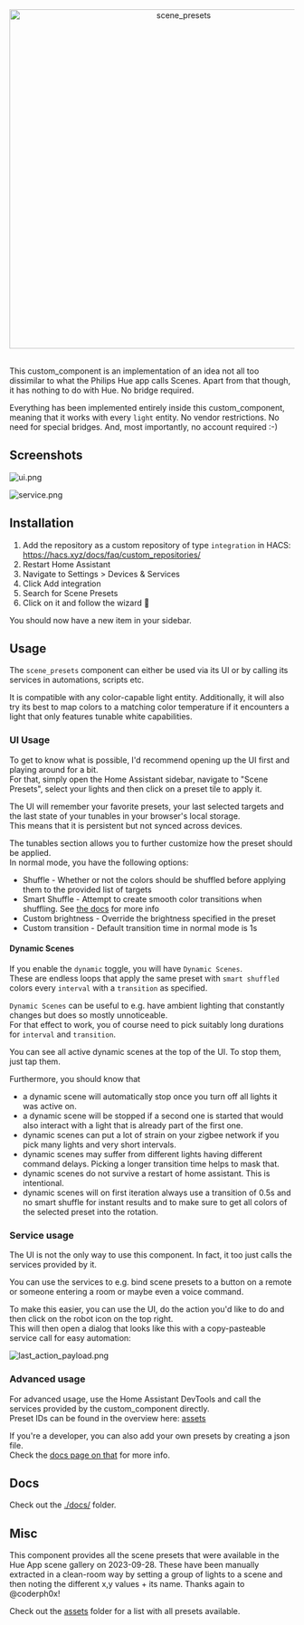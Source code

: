 <div align="center">
    <img src="assets/logo/github_banner.svg" width="600" alt="scene_presets">
</div>
<br/>

This custom_component is an implementation of an idea not all too dissimilar to what the Philips Hue app calls Scenes.
Apart from that though, it has nothing to do with Hue. No bridge required.

Everything has been implemented entirely inside this custom_component, meaning that it works with every `light` entity.
No vendor restrictions. No need for special bridges.
And, most importantly, no account required :-)

## Screenshots

![ui.png](./img/ui.png)

![service.png](./img/service.png)


## Installation

1. Add the repository as a custom repository of type `integration` in HACS: https://hacs.xyz/docs/faq/custom_repositories/
2. Restart Home Assistant
3. Navigate to Settings > Devices & Services
4. Click Add integration
5. Search for Scene Presets
6. Click on it and follow the wizard 🧙

You should now have a new item in your sidebar.

## Usage

The `scene_presets` component can either be used via its UI or by calling its services in automations, scripts etc.

It is compatible with any color-capable light entity. Additionally, it will also try its best to map colors to a matching
color temperature if it encounters a light that only features tunable white capabilities.


### UI Usage

To get to know what is possible, I'd recommend opening up the UI first and playing around for a bit.<br/>
For that, simply open the Home Assistant sidebar, navigate to "Scene Presets", select your lights and then click on a preset tile to apply it.

The UI will remember your favorite presets, your last selected targets and the last state of your tunables in your browser's local storage.<br/>
This means that it is persistent but not synced across devices.

The tunables section allows you to further customize how the preset should be applied.<br/>
In normal mode, you have the following options:
- Shuffle - Whether or not the colors should be shuffled before applying them to the provided list of targets
- Smart Shuffle - Attempt to create smooth color transitions when shuffling. See [the docs](./docs/Smart%20Shuffle.md) for more info
- Custom brightness - Override the brightness specified in the preset
- Custom transition - Default transition time in normal mode is 1s

#### Dynamic Scenes

If you enable the `dynamic` toggle, you will have `Dynamic Scenes`.<br/>
These are endless loops that apply the same preset with `smart shuffled` colors every `interval` with a `transition` as specified.

`Dynamic Scenes` can be useful to e.g. have ambient lighting that constantly changes but does so mostly unnoticeable.<br/>
For that effect to work, you of course need to pick suitably long durations for `interval` and `transition`.

You can see all active dynamic scenes at the top of the UI. To stop them, just tap them.

Furthermore, you should know that<br/>
- a dynamic scene will automatically stop once you turn off all lights it was active on.
- a dynamic scene will be stopped if a second one is started that would also interact with a light that is already part of the first one.
- dynamic scenes can put a lot of strain on your zigbee network if you pick many lights and very short intervals.
- dynamic scenes may suffer from different lights having different command delays. Picking a longer transition time helps to mask that.
- dynamic scenes do not survive a restart of home assistant. This is intentional.
- dynamic scenes will on first iteration always use a transition of 0.5s and no smart shuffle for instant results and to make sure to get all colors of the selected preset into the rotation.

### Service usage

The UI is not the only way to use this component. In fact, it too just calls the services provided by it.

You can use the services to e.g. bind scene presets to a button on a remote or someone entering a room or maybe even a voice command.

To make this easier, you can use the UI, do the action you'd like to do and then click on the robot icon on the top right.<br/>
This will then open a dialog that looks like this with a copy-pasteable service call for easy automation:

![last_action_payload.png](./img/last_action_payload.png)

### Advanced usage

For advanced usage, use the Home Assistant DevTools and call the services provided by the custom_component directly.<br/>
Preset IDs can be found in the overview here: [assets](./custom_components/scene_presets/assets/Readme.md)

If you're a developer, you can also add your own presets by creating a json file.<br/>
Check the [docs page on that](./docs/Custom%20Presets.md) for more info.


## Docs

Check out the [./docs/](./docs) folder.

## Misc

This component provides all the scene presets that were available in the Hue App scene gallery on 2023-09-28.
These have been manually extracted in a clean-room way by setting a group of lights to a scene and then noting the different x,y values + its name.
Thanks again to @coderph0x!

Check out the [assets](./custom_components/scene_presets/assets/Readme.md) folder for a list with all presets available.